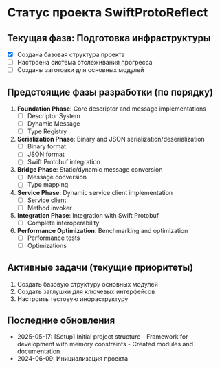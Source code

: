 # Статус проекта SwiftProtoReflect

## Текущая фаза: Подготовка инфраструктуры

- [x] Создана базовая структура проекта
- [ ] Настроена система отслеживания прогресса
- [ ] Созданы заготовки для основных модулей

## Предстоящие фазы разработки (по порядку)

1. **Foundation Phase**: Core descriptor and message implementations
   - [ ] Descriptor System
   - [ ] Dynamic Message
   - [ ] Type Registry

2. **Serialization Phase**: Binary and JSON serialization/deserialization
   - [ ] Binary format
   - [ ] JSON format
   - [ ] Swift Protobuf integration

3. **Bridge Phase**: Static/dynamic message conversion
   - [ ] Message conversion
   - [ ] Type mapping

4. **Service Phase**: Dynamic service client implementation
   - [ ] Service client
   - [ ] Method invoker

5. **Integration Phase**: Integration with Swift Protobuf
   - [ ] Complete interoperability

6. **Performance Optimization**: Benchmarking and optimization
   - [ ] Performance tests
   - [ ] Optimizations

## Активные задачи (текущие приоритеты)

1. Создать базовую структуру основных модулей
2. Создать заглушки для ключевых интерфейсов
3. Настроить тестовую инфраструктуру

## Последние обновления
- 2025-05-17: [Setup] Initial project structure - Framework for development with memory constraints - Created modules and documentation
- 2024-06-09: Инициализация проекта

